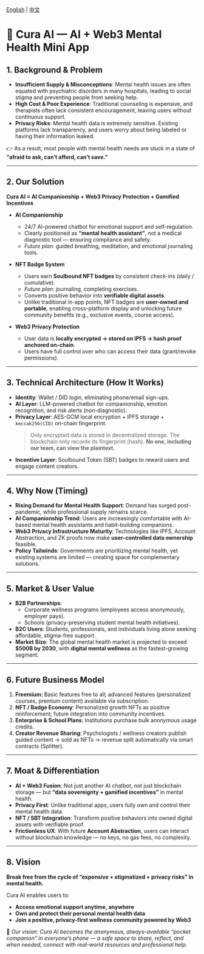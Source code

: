 [English](README.md) | [中文](README.zh-CN.md)

# 🌱 Cura AI — AI + Web3 Mental Health Mini App

## 1. Background & Problem
- **Insufficient Supply & Misconceptions**: Mental health issues are often equated with psychiatric disorders in many hospitals, leading to social stigma and preventing people from seeking help.
- **High Cost & Poor Experience**: Traditional counseling is expensive, and therapists often lack consistent encouragement, leaving users without continuous support.
- **Privacy Risks**: Mental health data is extremely sensitive. Existing platforms lack transparency, and users worry about being labeled or having their information leaked.

👉 As a result, most people with mental health needs are stuck in a state of **“afraid to ask, can’t afford, can’t save.”**

---

## 2. Our Solution
**Cura AI = AI Companionship + Web3 Privacy Protection + Gamified Incentives**

- **AI Companionship**
    - 24/7 AI-powered chatbot for emotional support and self-regulation.
    - Clearly positioned as **“mental health assistant”**, not a medical diagnostic tool — ensuring compliance and safety.
    - *Future plan*: guided breathing, meditation, and emotional journaling tools.

- **NFT Badge System**
    - Users earn **Soulbound NFT badges** by consistent check-ins (daily / cumulative).
    - *Future plan*: journaling, completing exercises.
    - Converts positive behavior into **verifiable digital assets**.
    - Unlike traditional in-app points, NFT badges are **user-owned and portable**, enabling cross-platform display and unlocking future community benefits (e.g., exclusive events, course access).

- **Web3 Privacy Protection**
    - User data is **locally encrypted → stored on IPFS → hash proof anchored on-chain**.
    - Users have full control over who can access their data (grant/revoke permissions).

---

## 3. Technical Architecture (How It Works)
- **Identity**: Wallet / DID login, eliminating phone/email sign-ups.
- **AI Layer**: LLM-powered chatbot for companionship, emotion recognition, and risk alerts (non-diagnostic).
- **Privacy Layer**: AES-GCM local encryption + IPFS storage + `keccak256(CID)` on-chain fingerprint.
  > Only encrypted data is stored in decentralized storage. The blockchain only records its fingerprint (hash). **No one, including our team, can view the plaintext.**
- **Incentive Layer**: Soulbound Token (SBT) badges to reward users and engage content creators.

---

## 4. Why Now (Timing)
- **Rising Demand for Mental Health Support**: Demand has surged post-pandemic, while professional supply remains scarce.
- **AI Companionship Trend**: Users are increasingly comfortable with AI-based mental health assistants and habit-building companions.
- **Web3 Privacy Infrastructure Maturity**: Technologies like IPFS, Account Abstraction, and ZK proofs now make **user-controlled data ownership** feasible.
- **Policy Tailwinds**: Governments are prioritizing mental health, yet existing systems are limited — creating space for complementary solutions.

---

## 5. Market & User Value
- **B2B Partnerships**:
    - Corporate wellness programs (employees access anonymously, employer pays).
    - Schools (privacy-preserving student mental health initiatives).
- **B2C Users**: Students, professionals, and individuals living alone seeking affordable, stigma-free support.
- **Market Size**: The global mental health market is projected to exceed **$500B by 2030**, with **digital mental wellness** as the fastest-growing segment.

---

## 6. Future Business Model
1. **Freemium**: Basic features free to all; advanced features (personalized courses, premium content) available via subscription.
2. **NFT / Badge Economy**: Personalized growth NFTs as positive reinforcement; future integration into community incentives.
3. **Enterprise & School Plans**: Institutions purchase bulk anonymous usage credits.
4. **Creator Revenue Sharing**: Psychologists / wellness creators publish guided content → sold as NFTs → revenue split automatically via smart contracts (Splitter).

---

## 7. Moat & Differentiation
- **AI + Web3 Fusion**: Not just another AI chatbot, not just blockchain storage — but **“data sovereignty + gamified incentives”** in mental health.
- **Privacy First**: Unlike traditional apps, users fully own and control their mental health data.
- **NFT / SBT Integration**: Transform positive behaviors into owned digital assets with verifiable proof.
- **Frictionless UX**: With future **Account Abstraction**, users can interact without blockchain knowledge — no keys, no gas fees, no complexity.

---

## 8. Vision
**Break free from the cycle of “expensive + stigmatized + privacy risks” in mental health.**

Cura AI enables users to:
- **Access emotional support anytime, anywhere**
- **Own and protect their personal mental health data**
- **Join a positive, privacy-first wellness community powered by Web3**

🌟 *Our vision: Cura AI becomes the anonymous, always-available “pocket companion” in everyone’s phone — a safe space to share, reflect, and when needed, connect with real-world resources and professional help.*  
